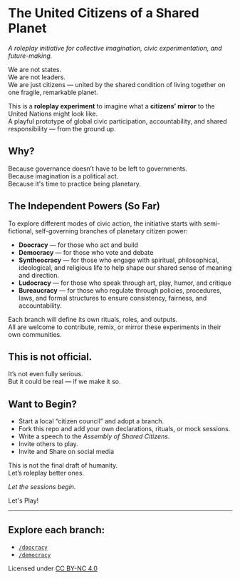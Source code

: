 # The United Citizens of a Shared Planet
*A roleplay initiative for collective imagination, civic experimentation, and future-making.*

We are not states.  
We are not leaders.  
We are just citizens — united by the shared condition of living together on one fragile, remarkable planet.

This is a **roleplay experiment** to imagine what a **citizens’ mirror** to the United Nations might look like.  
A playful prototype of global civic participation, accountability, and shared responsibility — from the ground up.

## Why?

Because governance doesn’t have to be left to governments.  
Because imagination is a political act.  
Because it's time to practice being planetary.

## The Independent Powers (So Far)

To explore different modes of civic action, the initiative starts with semi-fictional, self-governing branches of planetary citizen power:

- **Doocracy** — for those who act and build  
- **Democracy** — for those who vote and debate  
- **Syntheocracy** — for those who engage with spiritual, philosophical, ideological, and religious life to help shape our shared sense of meaning and direction.  
- **Ludocracy** — for those who speak through art, play, humor, and critique
- **Bureaucracy** — for those who regulate through policies, procedures, laws, and formal structures to ensure consistency, fairness, and accountability.

Each branch will define its own rituals, roles, and outputs.  
All are welcome to contribute, remix, or mirror these experiments in their own communities.

## This is not official.  
It’s not even fully serious.  
But it could be real — if we make it so.

## Want to Begin?

- Start a local “citizen council” and adopt a branch.
- Fork this repo and add your own declarations, rituals, or mock sessions.
- Write a speech to the *Assembly of Shared Citizens*.
- Invite others to play.
- Invite and Share on social media

This is not the final draft of humanity.  
Let’s roleplay better ones.

*Let the sessions begin.*

Let's Play!

---

## Explore each branch:  
* [`/doocracy`](./doocracy/README.md)
* [`/democracy`](./democracy/README.md)

<!--
* [`/syntheocracy`](./syntheocracy/README.md)  
* [`/ludocracy`](./ludocracy/README.md)
* ['/bureaucracy'](./bureaucracy/README.md)
-->

Licensed under [CC BY-NC 4.0](https://creativecommons.org/licenses/by-nc/4.0/)
